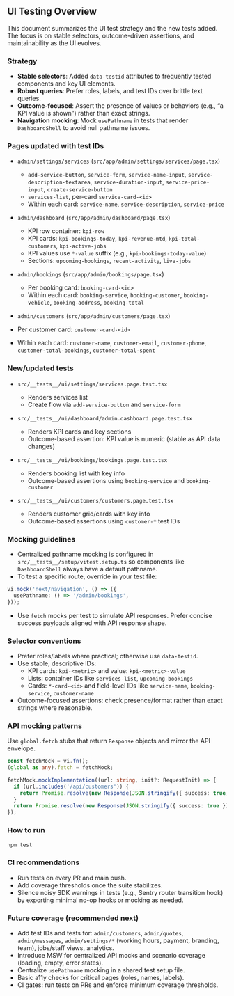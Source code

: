 ## UI Testing Overview

This document summarizes the UI test strategy and the new tests added. The focus is on stable selectors, outcome-driven assertions, and maintainability as the UI evolves.

### Strategy

- **Stable selectors**: Added `data-testid` attributes to frequently tested components and key UI elements.
- **Robust queries**: Prefer roles, labels, and test IDs over brittle text queries.
- **Outcome-focused**: Assert the presence of values or behaviors (e.g., “a KPI value is shown”) rather than exact strings.
- **Navigation mocking**: Mock `usePathname` in tests that render `DashboardShell` to avoid null pathname issues.

### Pages updated with test IDs

- `admin/settings/services` (`src/app/admin/settings/services/page.tsx`)
  - `add-service-button`, `service-form`, `service-name-input`, `service-description-textarea`, `service-duration-input`, `service-price-input`, `create-service-button`
  - `services-list`, per-card `service-card-<id>`
  - Within each card: `service-name`, `service-description`, `service-price`

- `admin/dashboard` (`src/app/admin/dashboard/page.tsx`)
  - KPI row container: `kpi-row`
  - KPI cards: `kpi-bookings-today`, `kpi-revenue-mtd`, `kpi-total-customers`, `kpi-active-jobs`
  - KPI values use `*-value` suffix (e.g., `kpi-bookings-today-value`)
  - Sections: `upcoming-bookings`, `recent-activity`, `live-jobs`

- `admin/bookings` (`src/app/admin/bookings/page.tsx`)
  - Per booking card: `booking-card-<id>`
  - Within each card: `booking-service`, `booking-customer`, `booking-vehicle`, `booking-address`, `booking-total`

 - `admin/customers` (`src/app/admin/customers/page.tsx`)
  - Per customer card: `customer-card-<id>`
  - Within each card: `customer-name`, `customer-email`, `customer-phone`, `customer-total-bookings`, `customer-total-spent`

### New/updated tests

- `src/__tests__/ui/settings/services.page.test.tsx`
  - Renders services list
  - Create flow via `add-service-button` and `service-form`

- `src/__tests__/ui/dashboard/admin.dashboard.page.test.tsx`
  - Renders KPI cards and key sections
  - Outcome-based assertion: KPI value is numeric (stable as API data changes)

- `src/__tests__/ui/bookings/bookings.page.test.tsx`
  - Renders booking list with key info
  - Outcome-based assertions using `booking-service` and `booking-customer`

- `src/__tests__/ui/customers/customers.page.test.tsx`
  - Renders customer grid/cards with key info
  - Outcome-based assertions using `customer-*` test IDs

### Mocking guidelines

- Centralized pathname mocking is configured in `src/__tests__/setup/vitest.setup.ts` so components like `DashboardShell` always have a default pathname.
- To test a specific route, override in your test file:

```ts
vi.mock('next/navigation', () => ({
  usePathname: () => '/admin/bookings',
}));
```

- Use `fetch` mocks per test to simulate API responses. Prefer concise success payloads aligned with API response shape.

### Selector conventions

- Prefer roles/labels where practical; otherwise use `data-testid`.
- Use stable, descriptive IDs:
  - KPI cards: `kpi-<metric>` and value: `kpi-<metric>-value`
  - Lists: container IDs like `services-list`, `upcoming-bookings`
  - Cards: `*-card-<id>` and field-level IDs like `service-name`, `booking-service`, `customer-name`
- Outcome-focused assertions: check presence/format rather than exact strings where reasonable.

### API mocking patterns

Use `global.fetch` stubs that return `Response` objects and mirror the API envelope.

```ts
const fetchMock = vi.fn();
(global as any).fetch = fetchMock;

fetchMock.mockImplementation((url: string, init?: RequestInit) => {
  if (url.includes('/api/customers')) {
    return Promise.resolve(new Response(JSON.stringify({ success: true, data: { customers: [{ id: 'c1', name: 'Jane' }] } }), { status: 200 }));
  }
  return Promise.resolve(new Response(JSON.stringify({ success: true }), { status: 200 }));
});
```

### How to run

```bash
npm test
```

### CI recommendations

- Run tests on every PR and main push.
- Add coverage thresholds once the suite stabilizes.
- Silence noisy SDK warnings in tests (e.g., Sentry router transition hook) by exporting minimal no-op hooks or mocking as needed.

### Future coverage (recommended next)

- Add test IDs and tests for: `admin/customers`, `admin/quotes`, `admin/messages`, `admin/settings/*` (working hours, payment, branding, team), jobs/staff views, analytics.
- Introduce MSW for centralized API mocks and scenario coverage (loading, empty, error states).
- Centralize `usePathname` mocking in a shared test setup file.
- Basic a11y checks for critical pages (roles, names, labels).
- CI gates: run tests on PRs and enforce minimum coverage thresholds.


